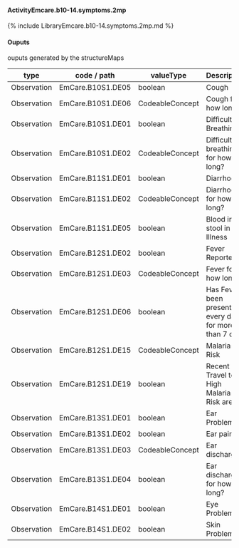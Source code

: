 #### ActivityEmcare.b10-14.symptoms.2mp

{% include LibraryEmcare.b10-14.symptoms.2mp.md %}
#### Ouputs

ouputs generated by the structureMaps

| type | code / path | valueType | Description |
|---|---|---|---|
| Observation | EmCare.B10S1.DE05 | boolean | Cough |
| Observation | EmCare.B10S1.DE06 | CodeableConcept | Cough for how long? |
| Observation | EmCare.B10S1.DE01 | boolean | Difficulty Breathing |
| Observation | EmCare.B10S1.DE02 | CodeableConcept | Difficulty breathing for how long? |
| Observation | EmCare.B11S1.DE01 | boolean | Diarrhoea |
| Observation | EmCare.B11S1.DE02 | CodeableConcept | Diarrhoea for how long? |
| Observation | EmCare.B11S1.DE05 | boolean | Blood in the stool in this Illness |
| Observation | EmCare.B12S1.DE02 | boolean | Fever Reported |
| Observation | EmCare.B12S1.DE03 | CodeableConcept | Fever for how long? |
| Observation | EmCare.B12S1.DE06 | boolean | Has Fever been present every day for more than 7 days |
| Observation | EmCare.B12S1.DE15 | CodeableConcept | Malaria Risk |
| Observation | EmCare.B12S1.DE19 | boolean | Recent Travel to a High Malaria Risk area |
| Observation | EmCare.B13S1.DE01 | boolean | Ear Problem |
| Observation | EmCare.B13S1.DE02 | boolean | Ear pain |
| Observation | EmCare.B13S1.DE03 | CodeableConcept | Ear discharge |
| Observation | EmCare.B13S1.DE04 | boolean | Ear discharge for how long? |
| Observation | EmCare.B14S1.DE01 | boolean | Eye Problem |
| Observation | EmCare.B14S1.DE02 | boolean | Skin Problem |

